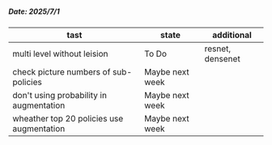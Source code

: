 ##### Date: 2025/7/1 

| tast                                      | state           | additional       |
| ----------------------------------------- | --------------- | ---------------- |
| multi level without leision               | To Do           | resnet, densenet |
| check picture numbers of sub-policies     | Maybe next week |                  |
| don't using probability in augmentation   | Maybe next week |                  |
| wheather top 20 policies use augmentation | Maybe next week |                  |
